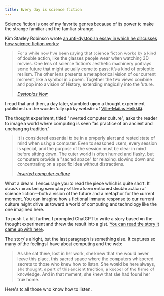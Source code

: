 ```yaml
---
title: Every day is science fiction
---
```


Science fiction is one of my favorite genres because of its power to make the strange familiar and the familiar strange.

Kim Stanley Robinson wrote [an anti-dystopian essay in which he discusses how science fiction works](https://communemag.com/dystopias-now):

> For a while now I’ve been saying that science fiction works by a kind of double action, like the glasses people wear when watching 3D movies. One lens of science fiction’s aesthetic machinery portrays some future that might actually come to pass; it’s a kind of proleptic realism. The other lens presents a metaphorical vision of our current moment, like a symbol in a poem. Together the two views combine and pop into a vision of History, extending magically into the future.
>
> <cite>[Dystopias Now](https://communemag.com/dystopias-now)</cite>

I read that and then, a day later, stumbled upon a thought experiment published on the wonderfully quirky website of [Ville-Matias Heikkilä](http://viznut.fi/files).

The thought experiment, titled "Inverted computer culture", asks the reader to image a world where computing is seen "as practice of an ancient and unchanging tradition."

> It is considered essential to be in a properly alert and rested state of mind when using a computer. Even to seasoned users, every session is special, and the purpose of the session must be clear in mind before sitting down. The outer world is often hurried and flashy, but computers provide a "sacred space" for relaxing, slowing down and concentrating on a specific idea without distractions.
>
> <cite>[Inverted computer culture](http://viznut.fi/texts-en/inverted_computer_culture.html)</cite>

What a dream. I encourage you to read the piece which is quite short. It struck me as being exemplary of the aforementioned double action of science fiction—both a vision of the future and a metaphor for the current moment. You can imagine how a fictional immune response to our current culture might drive us toward a world of computing and technology like the one imagined here.

To push it a bit further, I prompted ChatGPT to write a story based on the thought experiment and threw the result into a gist. [You can read the story it came up with here](https://gist.github.com/chasemccoy/a9238fe3a5944c6a8adb7df08ffded4f).

The story's alright, but the last paragraph is something else. It captures so many of the feelings I have about computing and the web:

> As she sat there, lost in her work, she knew that she would never leave this place, this sacred space where the computers whispered secrets to those who knew how to listen. She would be here always, she thought, a part of this ancient tradition, a keeper of the flame of knowledge. And in that moment, she knew that she had found her true home.

Here's to all those who know how to listen.




